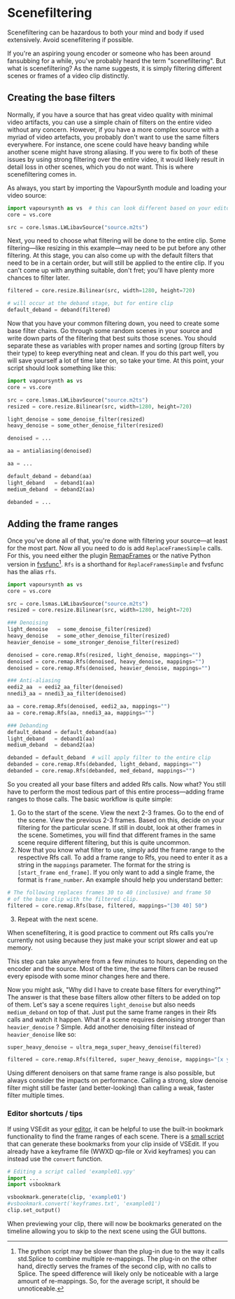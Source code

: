 # Scenefiltering

Scenefiltering can be hazardous to both your mind and body if used
extensively. Avoid scenefiltering if possible.

If you're an aspiring young encoder or someone who has been around
fansubbing for a while, you've probably heard the term "scenefiltering".
But what is scenefiltering? As the name suggests, it is simply filtering
different scenes or frames of a video clip distinctly.


## Creating the base filters

Normally, if you have a source that has great video quality with minimal
video artifacts, you can use a simple chain of filters on the entire
video without any concern. However, if you have a more complex source
with a myriad of video artefacts, you probably don't want to use the
same filters everywhere. For instance, one scene could have heavy
banding while another scene might have strong aliasing. If you were to
fix both of these issues by using strong filtering over the entire
video, it would likely result in detail loss in other scenes, which you
do not want. This is where scenefiltering comes in.

As always, you start by importing the VapourSynth module and loading
your video source:

```py
import vapoursynth as vs  # this can look different based on your editor
core = vs.core

src = core.lsmas.LWLibavSource("source.m2ts")
```

Next, you need to choose what filtering will be done to the entire clip.
Some filtering—like resizing in this example—may
need to be put before any other filtering.
At this stage,
you can also come up with the default filters
that need to be in a certain order,
but will still be applied to the entire clip.
If you can't come up with anything suitable, don't fret;
you'll have plenty more chances to filter later.

```py
filtered = core.resize.Bilinear(src, width=1280, height=720)

# will occur at the deband stage, but for entire clip
default_deband = deband(filtered)
```

Now that you have your common filtering down, you need to create some
base filter chains. Go through some random scenes in your source and
write down parts of the filtering that best suits those scenes. You
should separate these as variables with proper names and sorting (group
filters by their type) to keep everything neat and clean. If you do this
part well, you will save yourself a lot of time later on, so take your
time. At this point, your script should look something like this:

```py
import vapoursynth as vs
core = vs.core

src = core.lsmas.LWLibavSource("source.m2ts")
resized = core.resize.Bilinear(src, width=1280, height=720)

light_denoise = some_denoise_filter(resized)
heavy_denoise = some_other_denoise_filter(resized)

denoised = ...

aa = antialiasing(denoised)

aa = ...

default_deband = deband(aa)
light_deband   = deband1(aa)
medium_deband  = deband2(aa)

debanded = ...
```


## Adding the frame ranges

Once you've done all of that, you're done with filtering your source—at
least for the most part. Now all you need to do is add
`ReplaceFramesSimple` calls. For this, you need either the
plugin [RemapFrames](https://github.com/Irrational-Encoding-Wizardry/Vapoursynth-RemapFrames/releases) or
the native Python version in
[fvsfunc](https://github.com/Irrational-Encoding-Wizardry/fvsfunc/blob/master/fvsfunc.py)[^1].
`Rfs` is a shorthand for `ReplaceFramesSimple`
and fvsfunc has the alias `rfs`.

```py
import vapoursynth as vs
core = vs.core

src = core.lsmas.LWLibavSource("source.m2ts")
resized = core.resize.Bilinear(src, width=1280, height=720)

### Denoising
light_denoise   = some_denoise_filter(resized)
heavy_denoise   = some_other_denoise_filter(resized)
heavier_denoise = some_stronger_denoise_filter(resized)

denoised = core.remap.Rfs(resized, light_denoise, mappings="")
denoised = core.remap.Rfs(denoised, heavy_denoise, mappings="")
denoised = core.remap.Rfs(denoised, heavier_denoise, mappings="")

### Anti-aliasing
eedi2_aa  = eedi2_aa_filter(denoised)
nnedi3_aa = nnedi3_aa_filter(denoised)

aa = core.remap.Rfs(denoised, eedi2_aa, mappings="")
aa = core.remap.Rfs(aa, nnedi3_aa, mappings="")

### Debanding
default_deband = default_deband(aa)
light_deband   = deband1(aa)
medium_deband  = deband2(aa)

debanded = default_deband  # will apply filter to the entire clip
debanded = core.remap.Rfs(debanded, light_deband, mappings="")
debanded = core.remap.Rfs(debanded, med_deband, mappings="")
```

So you created all your base filters and added Rfs calls. Now what? You
still have to perform the most tedious part of this entire
process—adding frame ranges to those calls. The basic workflow is
quite simple:

1.  Go to the start of the scene. View the next 2-3 frames. Go to the
    end of the scene. View the previous 2-3 frames. Based on this,
    decide on your filtering for the particular scene. If still in
    doubt, look at other frames in the scene. Sometimes, you will find
    that different frames in the same scene require different filtering,
    but this is quite uncommon.
2.  Now that you know what filter to use, simply add the frame range to
    the respective Rfs call. To add a frame range to Rfs, you need to
    enter it as a string in the `mappings` parameter. The format for the
    string is `[start_frame end_frame]`. If you only want to add a
    single frame, the format is `frame_number`. An example should help
    you understand
    better:

```py
# The following replaces frames 30 to 40 (inclusive) and frame 50
# of the base clip with the filtered clip.
filtered = core.remap.Rfs(base, filtered, mappings="[30 40] 50")
```

3.  Repeat with the next scene.

When scenefiltering, it is good practice to comment out Rfs calls you're
currently not using because they just make your script slower and eat up
memory.

This step can take anywhere from a few minutes to hours, depending on
the encoder and the source. Most of the time, the same filters can be
reused every episode with some minor changes here and there.

Now you might ask, "Why did I have to create base filters for
everything?" The answer is that these base filters allow other filters
to be added on top of them. Let's say a scene requires `light_denoise`
but also needs `medium_deband` on top of that. Just put the same frame
ranges in their Rfs calls and watch it happen. What if a scene requires
denoising stronger than `heavier_denoise` ? Simple. Add another denoising
filter instead of `heavier_denoise` like so:

```py
super_heavy_denoise = ultra_mega_super_heavy_denoise(filtered)

filtered = core.remap.Rfs(filtered, super_heavy_denoise, mappings="[x y]")
```

Using different denoisers on that same frame range is also possible, but
always consider the impacts on performance. Calling a strong, slow
denoise filter might still be faster (and better-looking) than calling a
weak, faster filter multiple times.


### Editor shortcuts / tips

If using VSEdit as your [editor](preparation.md#the-editor),
it can be helpful to use the
built-in bookmark functionality
to find the frame ranges of each scene.
There is a [small script][vsbookmark] that can generate
these bookmarks from your clip inside of VSEdit.
If you already have a keyframe file
(WWXD qp-file or Xvid keyframes)
you can instead use the `convert` function.

```py
# Editing a script called 'example01.vpy'
import ...
import vsbookmark

vsbookmark.generate(clip, 'example01')
#vsbookmark.convert('keyframes.txt', 'example01')
clip.set_output()
```

When previewing your clip,
there will now be bookmarks generated on the timeline
allowing you to skip to the next scene using the GUI buttons.

[vsbookmark]: https://gist.github.com/OrangeChannel/b9666b3650a3448589069d25dd6a394c

[^1]: The python script may be slower than the plug-in due to the way it calls std.Splice to combine multiple re-mappings. The plug-in on the other hand, directly serves the frames of the second clip, with no calls to Splice. The speed difference will likely only be noticeable with a large amount of re-mappings. So, for the average script, it should be unnoticeable.
